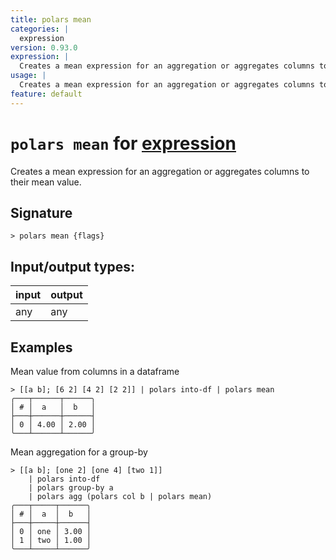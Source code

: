 ```yaml
---
title: polars mean
categories: |
  expression
version: 0.93.0
expression: |
  Creates a mean expression for an aggregation or aggregates columns to their mean value.
usage: |
  Creates a mean expression for an aggregation or aggregates columns to their mean value.
feature: default
---
```

<!-- This file is automatically generated. Please edit the command in https://github.com/nushell/nushell instead. -->

# `polars mean` for [expression](/commands/categories/expression.md)

<div class='command-title'>Creates a mean expression for an aggregation or aggregates columns to their mean value.</div>

## Signature

```> polars mean {flags} ```


## Input/output types:

| input | output |
| ----- | ------ |
| any   | any    |

## Examples

Mean value from columns in a dataframe
```nu
> [[a b]; [6 2] [4 2] [2 2]] | polars into-df | polars mean
╭───┬──────┬──────╮
│ # │  a   │  b   │
├───┼──────┼──────┤
│ 0 │ 4.00 │ 2.00 │
╰───┴──────┴──────╯

```

Mean aggregation for a group-by
```nu
> [[a b]; [one 2] [one 4] [two 1]]
    | polars into-df
    | polars group-by a
    | polars agg (polars col b | polars mean)
╭───┬─────┬──────╮
│ # │  a  │  b   │
├───┼─────┼──────┤
│ 0 │ one │ 3.00 │
│ 1 │ two │ 1.00 │
╰───┴─────┴──────╯

```
